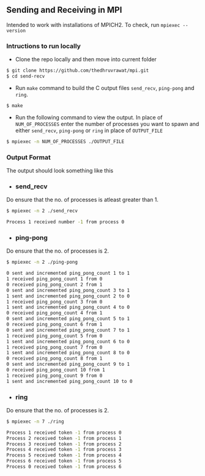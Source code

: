 ## Sending and Receiving in MPI

Intended to work with installations of MPICH2. To check, run `mpiexec --version`

### Intructions to run locally
- Clone the repo locally and then move into current folder

```bash
$ git clone https://github.com/thedhruvrawat/mpi.git
$ cd send-recv
```

- Run `make` command to build the C output files `send_recv`, `ping-pong` and `ring`.

```bash
$ make
```

- Run the following command to view the output. In place of `NUM_OF_PROCESSES` enter the number of processes you want to spawn and either `send_recv`, `ping-pong` or `ring` in place of `OUTPUT_FILE`

```bash
$ mpiexec -n NUM_OF_PROCESSES ./OUTPUT_FILE
```

### Output Format
The output should look something like this

- ### send_recv
Do ensure that the no. of processes is atleast greater than 1.
```bash
$ mpiexec -n 2 ./send_recv
```
```bash
Process 1 received number -1 from process 0
```

- ### ping-pong
Do ensure that the no. of processes is 2.
```bash
$ mpiexec -n 2 ./ping-pong
```
```bash
0 sent and incremented ping_pong_count 1 to 1
1 received ping_pong_count 1 from 0
0 received ping_pong_count 2 from 1
0 sent and incremented ping_pong_count 3 to 1
1 sent and incremented ping_pong_count 2 to 0
1 received ping_pong_count 3 from 0
1 sent and incremented ping_pong_count 4 to 0
0 received ping_pong_count 4 from 1
0 sent and incremented ping_pong_count 5 to 1
0 received ping_pong_count 6 from 1
0 sent and incremented ping_pong_count 7 to 1
1 received ping_pong_count 5 from 0
1 sent and incremented ping_pong_count 6 to 0
1 received ping_pong_count 7 from 0
1 sent and incremented ping_pong_count 8 to 0
0 received ping_pong_count 8 from 1
0 sent and incremented ping_pong_count 9 to 1
0 received ping_pong_count 10 from 1
1 received ping_pong_count 9 from 0
1 sent and incremented ping_pong_count 10 to 0
```


- ### ring
Do ensure that the no. of processes is 2.
```bash
$ mpiexec -n 7 ./ring
```
```bash
Process 1 received token -1 from process 0
Process 2 received token -1 from process 1
Process 3 received token -1 from process 2
Process 4 received token -1 from process 3
Process 5 received token -1 from process 4
Process 6 received token -1 from process 5
Process 0 received token -1 from process 6
```

